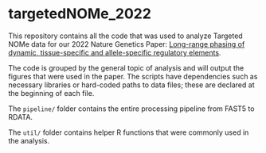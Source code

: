 # targetedNOMe_2022

This repository contains all the code that was used to analyze Targeted NOMe data for our 2022 Nature Genetics Paper: [Long-range phasing of dynamic, tissue-specific and allele-specific regulatory elements]([https://www.nature.com/ng/](https://www.nature.com/articles/s41588-022-01188-8)).

The code is grouped by the general topic of analysis and will output the figures that were used in the paper. The scripts have dependencies such as necessary libraries or hard-coded paths to data files; these are declared at the beginning of each file.

The `pipeline/` folder contains the entire processing pipeline from FAST5 to RDATA.

The `util/` folder contains helper R functions that were commonly used in the analysis.
